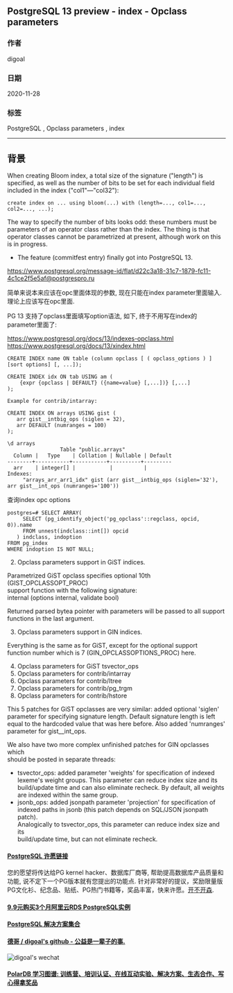 ## PostgreSQL 13 preview - index - Opclass parameters  
### 作者      
digoal      
      
### 日期      
2020-11-28    
      
### 标签      
PostgreSQL , Opclass parameters , index     
      
----      
      
## 背景      
When creating Bloom index, a total size of the signature ("length") is specified, as well as the number of bits to be set for each individual field included in the index ("col1"—"col32"):  
  
```  
create index on ... using bloom(...) with (length=..., col1=..., col2=..., ...);  
```  
  
The way to specify the number of bits looks odd: these numbers must be parameters of an operator class rather than the index. The thing is that operator classes cannot be parametrized at present, although work on this is in progress.  
  
- The feature (commitfest entry) finally got into PostgreSQL 13.  
  
https://www.postgresql.org/message-id/flat/d22c3a18-31c7-1879-fc11-4c1ce2f5e5af@postgrespro.ru  
  
简单来说本来应该在opc里面体现的参数, 现在只能在index parameter里面输入. 理论上应该写在opc里面.   
  
PG 13 支持了opclass里面填写option语法, 如下, 终于不用写在index的parameter里面了:    
  
https://www.postgresql.org/docs/13/indexes-opclass.html  
https://www.postgresql.org/docs/13/xindex.html  
  
```  
CREATE INDEX name ON table (column opclass [ ( opclass_options ) ] [sort options] [, ...]);  
```  
  
```  
CREATE INDEX idx ON tab USING am (  
    {expr {opclass | DEFAULT} ({name=value} [,...])} [,...]  
);  
  
Example for contrib/intarray:  
  
CREATE INDEX ON arrays USING gist (  
   arr gist__intbig_ops (siglen = 32),  
   arr DEFAULT (numranges = 100)  
);  
  
\d arrays  
                 Table "public.arrays"  
  Column |   Type    | Collation | Nullable | Default  
--------+-----------+-----------+----------+---------  
  arr    | integer[] |           |          |  
Indexes:  
     "arrays_arr_arr1_idx" gist (arr gist__intbig_ops (siglen='32'), arr gist__int_ops (numranges='100'))  
```  
  
查询index opc options  
  
```  
postgres=# SELECT ARRAY(  
     SELECT (pg_identify_object('pg_opclass'::regclass, opcid, 0)).name  
     FROM unnest(indclass::int[]) opcid  
   ) indclass, indoption  
FROM pg_index  
WHERE indoption IS NOT NULL;  
```  
  
2. Opclass parameters support in GiST indices.  
  
Parametrized GiST opclass specifies optional 10th (GIST_OPCLASSOPT_PROC)  
support function with the following signature:  
internal (options internal, validate bool)  
  
Returned parsed bytea pointer with parameters will be passed to all support  
functions in the last argument.  
  
3. Opclass parameters support in GIN indices.  
  
Everything is the same as for GiST, except for the optional support  
function number which is 7 (GIN_OPCLASSOPTIONS_PROC) here.  
  
4. Opclass parameters for GiST tsvector_ops  
5. Opclass parameters for contrib/intarray  
6. Opclass parameters for contrib/ltree  
7. Opclass parameters for contrib/pg_trgm  
8. Opclass parameters for contrib/hstore  
  
This 5 patches for GiST opclasses are very similar: added optional 'siglen'  
parameter for specifying signature length.  Default signature length is left  
equal to the hardcoded value that was here before. Also added 'numranges'  
parameter for gist__int_ops.  
  
We also have two more complex unfinished patches for GIN opclasses which  
should be posted in separate threads:  
  
- tsvector_ops: added parameter 'weights' for specification of indexed  
    lexeme's weight groups.  This parameter can reduce index size and its  
    build/update time and can also eliminate recheck.  By default, all weights  
    are indexed within the same group.  
- jsonb_ops: added jsonpath parameter 'projection' for specification of  
    indexed paths in jsonb (this patch depends on SQL/JSON jsonpath patch).  
    Analogically to tsvector_ops, this parameter can reduce index size and its  
    build/update time, but can not eliminate recheck.  
  
    
  
#### [PostgreSQL 许愿链接](https://github.com/digoal/blog/issues/76 "269ac3d1c492e938c0191101c7238216")
您的愿望将传达给PG kernel hacker、数据库厂商等, 帮助提高数据库产品质量和功能, 说不定下一个PG版本就有您提出的功能点. 针对非常好的提议，奖励限量版PG文化衫、纪念品、贴纸、PG热门书籍等，奖品丰富，快来许愿。[开不开森](https://github.com/digoal/blog/issues/76 "269ac3d1c492e938c0191101c7238216").  
  
  
#### [9.9元购买3个月阿里云RDS PostgreSQL实例](https://www.aliyun.com/database/postgresqlactivity "57258f76c37864c6e6d23383d05714ea")
  
  
#### [PostgreSQL 解决方案集合](https://yq.aliyun.com/topic/118 "40cff096e9ed7122c512b35d8561d9c8")
  
  
#### [德哥 / digoal's github - 公益是一辈子的事.](https://github.com/digoal/blog/blob/master/README.md "22709685feb7cab07d30f30387f0a9ae")
  
  
![digoal's wechat](../pic/digoal_weixin.jpg "f7ad92eeba24523fd47a6e1a0e691b59")
  
  
#### [PolarDB 学习图谱: 训练营、培训认证、在线互动实验、解决方案、生态合作、写心得拿奖品](https://www.aliyun.com/database/openpolardb/activity "8642f60e04ed0c814bf9cb9677976bd4")
  
